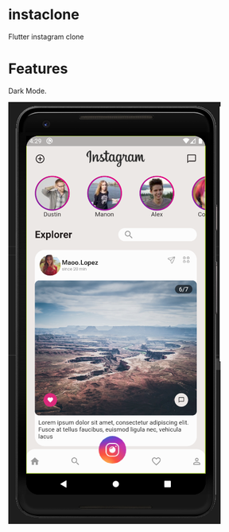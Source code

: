 # instaclone

Flutter instagram clone

# Features 
Dark Mode.


![alt text](https://github.com/SamerAtawna/InstagramClone/blob/master/screenshot.PNG)
